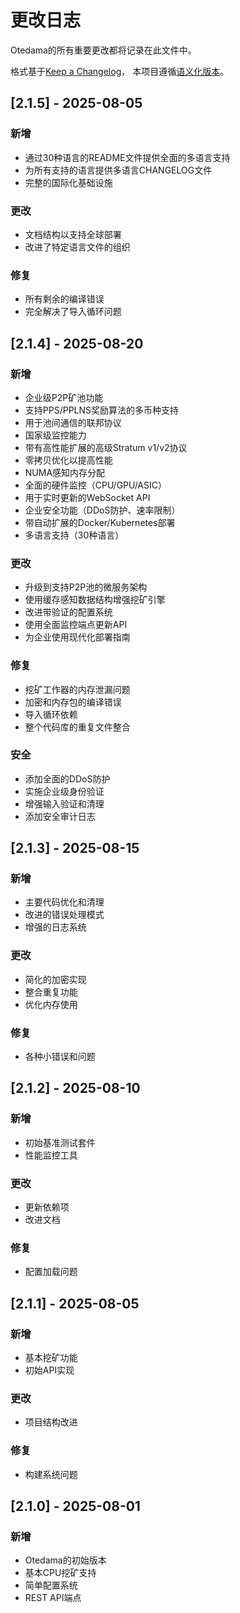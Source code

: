 # 更改日志

Otedama的所有重要更改都将记录在此文件中。

格式基于[Keep a Changelog](https://keepachangelog.com/zh-CN/1.0.0/)，
本项目遵循[语义化版本](https://semver.org/lang/zh-CN/)。

## [2.1.5] - 2025-08-05

### 新增
- 通过30种语言的README文件提供全面的多语言支持
- 为所有支持的语言提供多语言CHANGELOG文件
- 完整的国际化基础设施

### 更改
- 文档结构以支持全球部署
- 改进了特定语言文件的组织

### 修复
- 所有剩余的编译错误
- 完全解决了导入循环问题

## [2.1.4] - 2025-08-20

### 新增
- 企业级P2P矿池功能
- 支持PPS/PPLNS奖励算法的多币种支持
- 用于池间通信的联邦协议
- 国家级监控能力
- 带有高性能扩展的高级Stratum v1/v2协议
- 零拷贝优化以提高性能
- NUMA感知内存分配
- 全面的硬件监控（CPU/GPU/ASIC）
- 用于实时更新的WebSocket API
- 企业安全功能（DDoS防护、速率限制）
- 带自动扩展的Docker/Kubernetes部署
- 多语言支持（30种语言）

### 更改
- 升级到支持P2P池的微服务架构
- 使用缓存感知数据结构增强挖矿引擎
- 改进带验证的配置系统
- 使用全面监控端点更新API
- 为企业使用现代化部署指南

### 修复
- 挖矿工作器的内存泄漏问题
- 加密和内存包的编译错误
- 导入循环依赖
- 整个代码库的重复文件整合

### 安全
- 添加全面的DDoS防护
- 实施企业级身份验证
- 增强输入验证和清理
- 添加安全审计日志

## [2.1.3] - 2025-08-15

### 新增
- 主要代码优化和清理
- 改进的错误处理模式
- 增强的日志系统

### 更改
- 简化的加密实现
- 整合重复功能
- 优化内存使用

### 修复
- 各种小错误和问题

## [2.1.2] - 2025-08-10

### 新增
- 初始基准测试套件
- 性能监控工具

### 更改
- 更新依赖项
- 改进文档

### 修复
- 配置加载问题

## [2.1.1] - 2025-08-05

### 新增
- 基本挖矿功能
- 初始API实现

### 更改
- 项目结构改进

### 修复
- 构建系统问题

## [2.1.0] - 2025-08-01

### 新增
- Otedama的初始版本
- 基本CPU挖矿支持
- 简单配置系统
- REST API端点